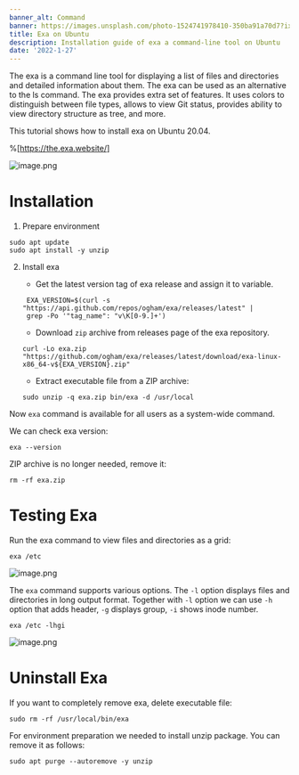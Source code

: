 ```yaml
---
banner_alt: Command
banner: https://images.unsplash.com/photo-1524741978410-350ba91a70d7?ixlib=rb-1.2.1&ixid=MnwxMjA3fDB8MHxwaG90by1wYWdlfHx8fGVufDB8fHx8&auto=format&fit=crop&w=1364&q=80
title: Exa on Ubuntu
description: Installation guide of exa a command-line tool on Ubuntu
date: '2022-1-27'
---
```


The exa is a command line tool for displaying a list of files and directories and detailed information about them. The exa can be used as an alternative to the ls command. The exa provides extra set of features. It uses colors to distinguish between file types, allows to view Git status, provides ability to view directory structure as tree, and more.

This tutorial shows how to install exa on Ubuntu 20.04.

%[https://the.exa.website/]

![image.png](https://cdn.hashnode.com/res/hashnode/image/upload/v1643255040731/MYeOJVHQL.png)

# Installation

1. Prepare environment

```
sudo apt update
sudo apt install -y unzip
```

2. Install exa

    - Get the latest version tag of exa release and assign it to variable.

    ```
     EXA_VERSION=$(curl -s "https://api.github.com/repos/ogham/exa/releases/latest" |
     grep -Po '"tag_name": "v\K[0-9.]+')
    ```

    - Download `zip` archive from releases page of the exa repository.

    ```
    curl -Lo exa.zip "https://github.com/ogham/exa/releases/latest/download/exa-linux-
    x86_64-v${EXA_VERSION}.zip"
    ```

    - Extract executable file from a ZIP archive:

    ```
    sudo unzip -q exa.zip bin/exa -d /usr/local
    ```

Now `exa` command is available for all users as a system-wide command.

We can check exa version:

```
exa --version
```

ZIP archive is no longer needed, remove it:

```
rm -rf exa.zip
```

# Testing Exa

Run the exa command to view files and directories as a grid:

```
exa /etc
```

![image.png](https://cdn.hashnode.com/res/hashnode/image/upload/v1643255867238/VRwM6l2PM.png)

The `exa` command supports various options. The `-l` option displays files and directories in long output format. Together with `-l` option we can use `-h` option that adds header, `-g` displays group, `-i` shows inode number.

```
exa /etc -lhgi
```

![image.png](https://cdn.hashnode.com/res/hashnode/image/upload/v1643256038575/Y59djFvq_.png)

# Uninstall Exa

If you want to completely remove exa, delete executable file:

```
sudo rm -rf /usr/local/bin/exa
```

For environment preparation we needed to install unzip package. You can remove it as follows:

```
sudo apt purge --autoremove -y unzip
```
